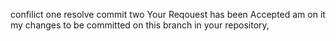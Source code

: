 confilict one resolve
commit two
Your Reqouest has been Accepted
am on it
my changes to be committed on this branch in your repository,
